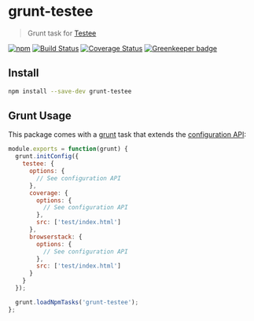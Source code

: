 # grunt-testee

> Grunt task for [Testee](https://github.com/bitovi/testee)

[![npm](https://img.shields.io/npm/v/grunt-testee.svg)](https://www.npmjs.com/package/grunt-testee)
[![Build Status](https://travis-ci.org/bitovi/grunt-testee.svg?branch=master)](https://travis-ci.org/bitovi/grunt-testee)
[![Coverage Status](https://coveralls.io/repos/github/bitovi/grunt-testee/badge.svg?branch=master)](https://coveralls.io/github/bitovi/grunt-testee?branch=master)
[![Greenkeeper badge](https://badges.greenkeeper.io/bitovi/grunt-testee.svg)](https://greenkeeper.io/)

## Install

```sh
npm install --save-dev grunt-testee
```

## Grunt Usage

This package comes with a [grunt](https://npmjs.com/grunt) task that extends the [configuration API](https://github.com/bitovi/testee#configuration-api):

```js
module.exports = function(grunt) {
  grunt.initConfig({
    testee: {
      options: {
        // See configuration API
      },
      coverage: {
        options: {
          // See configuration API
        },
        src: ['test/index.html']
      },
      browserstack: {
        options: {
          // See configuration API
        },
        src: ['test/index.html']
      }
    }
  });

  grunt.loadNpmTasks('grunt-testee');
};
```